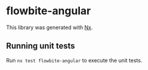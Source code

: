 # flowbite-angular

This library was generated with [Nx](https://nx.dev).

## Running unit tests

Run `nx test flowbite-angular` to execute the unit tests.
